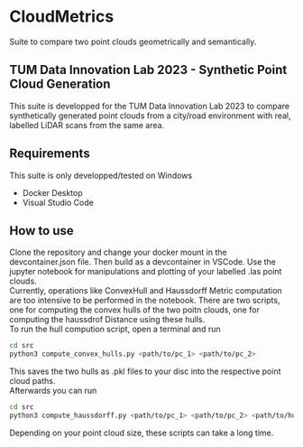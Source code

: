 # CloudMetrics
Suite to compare two point clouds geometrically and semantically.

## TUM Data Innovation Lab 2023 - Synthetic Point Cloud Generation
This suite is developped for the TUM Data Innovation Lab 2023 to compare synthetically generated point clouds from a city/road environment with real, labelled LiDAR scans from the same area.

## Requirements
This suite is only developped/tested on Windows
- Docker Desktop
- Visual Studio Code

## How to use
Clone the repository and change your docker mount in the devcontainer.json file. Then build as a devcontainer in VSCode. Use the jupyter notebook for manipulations and plotting of your labelled .las point clouds. \
Currently, operations like ConvexHull and Haussdorff Metric computation are too intensive to be performed in the notebook. There are two scripts, one for computing the convex hulls of the two poitn clouds, one for computing the haussdrof Distance using these hulls.\
To run the hull compution script, open a terminal and run
```bash
cd src
python3 compute_convex_hulls.py <path/to/pc_1> <path/to/pc_2>
```
This saves the two hulls as .pkl files to your disc into the respective point cloud paths. \
Afterwards you can run
```bash
cd src
python3 compute_haussdorff.py <path/to/pc_1> <path/to/pc_2> <path/to/hull_1> <path/to/hull_2> 
```
Depending on your point cloud size, these scripts can take a long time.
